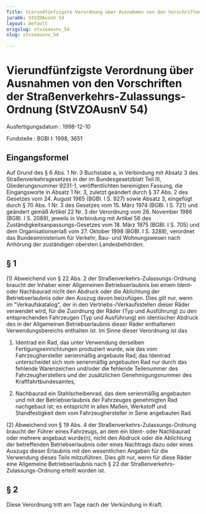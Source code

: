 ```yaml
---
Title: Vierundfünfzigste Verordnung über Ausnahmen von den Vorschriften der Straßenverkehrs-Zulassungs-Ordnung
jurabk: StVZOAusnV 54
layout: default
origslug: stvzoausnv_54
slug: stvzoausnv_54

---
```


# Vierundfünfzigste Verordnung über Ausnahmen von den Vorschriften der Straßenverkehrs-Zulassungs-Ordnung (StVZOAusnV 54)

Ausfertigungsdatum
:   1998-12-10

Fundstelle
:   BGBl I: 1998, 3651



## Eingangsformel

Auf Grund des § 6 Abs. 1 Nr. 3 Buchstabe a, in Verbindung mit Absatz 3 des Straßenverkehrsgesetzes in der im Bundesgesetzblatt Teil III, Gliederungsnummer 9231-1, veröffentlichten bereinigten Fassung, die Eingangsworte in Absatz 1 Nr. 3, zuletzt geändert durch § 37 Abs. 2 des Gesetzes vom 24. August 1965 (BGBl. I S. 927) sowie Absatz 3, eingefügt durch § 70 Abs. 1 Nr. 3 des Gesetzes vom 15. März 1974 (BGBl. I S. 721) und geändert gemäß Artikel 22 Nr. 3 der Verordnung vom 26. November 1986 (BGBl. I S. 2089), jeweils in Verbindung mit Artikel 56 des Zuständigkeitsanpassungs-Gesetzes vom 18. März 1975 (BGBl. I S. 705) und dem Organisationserlaß vom 27. Oktober 1998 (BGBl. I S. 3288), verordnet das Bundesministerium für Verkehr, Bau- und Wohnungswesen nach Anhörung der zuständigen obersten Landesbehörden:


## § 1

(1) Abweichend von § 22 Abs. 2 der Straßenverkehrs-Zulassungs-Ordnung braucht der Inhaber einer Allgemeinen Betriebserlaubnis bei einem Ident- oder Nachbaurad nicht den Abdruck oder die Ablichtung der Betriebserlaubnis oder den Auszug davon beizufügen. Dies gilt nur, wenn im "Verkaufskatalog", der in den Vertriebs-/Verkaufsstellen dieser Räder verwendet wird, für die Zuordnung der Räder (Typ und Ausführung) zu den entsprechenden Fahrzeugen (Typ und Ausführung) ein identischer Abdruck des in der Allgemeinen Betriebserlaubnis dieser Räder enthaltenen Verwendungsbereichs enthalten ist. Im Sinne dieser Verordnung ist das

1.  Identrad ein Rad, das unter Verwendung derselben Fertigungseinrichtungen produziert wurde, wie das vom Fahrzeughersteller serienmäßig angebaute Rad; das Identrad unterscheidet sich vom serienmäßig angebauten Rad nur durch das fehlende Warenzeichen und/oder die fehlende Teilenummer des Fahrzeugherstellers und der zusätzlichen Genehmigungsnummer des Kraftfahrtbundesamtes,


2.  Nachbaurad ein Stahlscheibenrad, das dem serienmäßig angebauten und mit der Betriebserlaubnis
    der                    Fahrzeuges genehmigten Rad nachgebaut ist; es entspricht in allen Maßen, Werkstoff und Standfestigkeit dem vom Fahrzeughersteller in Serie angebauten Rad.




(2) Abweichend von § 19 Abs. 4 der Straßenverkehrs-Zulassungs-Ordnung braucht der Führer eines Fahrzeugs, an dem ein Ident- oder Nachbaurad oder mehrere angebaut wurde(n), nicht den Abdruck oder die Ablichtung der betreffenden Betriebserlaubnis oder eines Nachtrags dazu oder eines Auszugs dieser Erlaubnis mit den wesentlichen Angaben für die Verwendung dieses Teils mitzuführen. Dies gilt nur, wenn für diese Räder eine Allgemeine Betriebserlaubnis nach § 22 der Straßenverkehrs-Zulassungs-Ordnung erteilt worden ist.


## § 2

Diese Verordnung tritt am Tage nach der Verkündung in Kraft.

